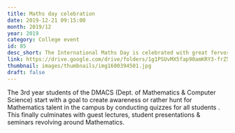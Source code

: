 ```yaml
---
title: Maths day celebration
date: 2019-12-21 09:15:00
month: 2019/12
year: 2019
category: College event
id: 85
desc_short: The International Maths Day is celebrated with great fervor in the campus. You will be stunned to know that students who don't have Mathematics as a subject often become the top scorers in the Mathematics quiz.  
link: https://drive.google.com/drive/folders/1g1PSUvMX5fap90amKRY3-frZ5bV9OOy9?usp=sharing
thumbnail: images/thumbnails/img1600394501.jpg
draft: false
---
```


The 3rd year students of the DMACS (Dept. of Mathematics & Computer Science) start with a goal to create awareness or rather hunt for Mathematics talent in the campus by conducting quizzes for all students . This finally culminates with guest lectures, student presentations & seminars revolving around Mathematics. 